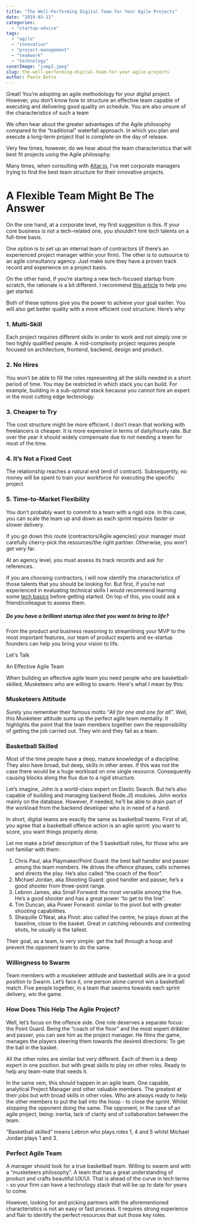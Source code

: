 ```yaml
---
title: "The Well-Performing Digital Team for Your Agile Projects"
date: "2019-03-11"
categories:
  - "startup-advice"
tags:
  - "agile"
  - "innovation"
  - "project-management"
  - "teamwork"
  - "technology"
coverImage: "jump2.jpeg"
slug: the-well-performing-digital-team-for-your-agile-projects
author: Paolo Dotta
---
```


Great! You’re adopting an agile methodology for your digital project. However, you don’t know how to structure an effective team capable of executing and delivering good quality on schedule. You are also unsure of the characteristics of such a team

We often hear about the greater advantages of the Agile philosophy compared to the “traditional” waterfall approach. In which you plan and execute a long-term project that is complete on the day of release.

Very few times, however, do we hear about the team characteristics that will best fit projects using the Agile philosophy.

Many times, when consulting with [Altar.io](https://altar.io/), I’ve met corporate managers trying to find the best team structure for their innovative projects.

# A Flexible Team Might Be The Answer

On the one hand, at a corporate level, my first suggestion is this. If your core business is not a tech-related one, you shouldn’t hire tech talents on a full-time basis.

One option is to set up an internal team of contractors (if there’s an experienced project manager within your firm). The other is to outsource to an agile consultancy agency. Just make sure they have a proven track record and experience on a project basis.

On the other hand, if you’re starting a new tech-focused startup from scratch, the rationale is a bit different. I recommend [this article](https://altar.io/whats-the-best-way-to-build-your-startup-cto-freelancers-agency/) to help you get started.

Both of these options give you the power to achieve your goal earlier. You will also get better quality with a more efficient cost structure. Here’s why:

### 1\. Multi-Skill

Each project requires different skills in order to work and not simply one or two highly qualified people. A mid-complexity project requires people focused on architecture, frontend, backend, design and product.

### 2\. No Hires

You won’t be able to fill the roles representing all the skills needed in a short period of time. You may be restricted in which stack you can build. For example, building in a sub-optimal stack because you cannot hire an expert in the most cutting edge technology.

### 3\. Cheaper to Try

The cost structure might be more efficient. I don’t mean that working with freelancers is cheaper. It is more expensive in terms of daily/hourly rate. But over the year it should widely compensate due to not needing a team for most of the time.

### 4\. It’s Not a Fixed Cost

The relationship reaches a natural end (end of contract). Subsequently, no money will be spent to train your workforce for executing the specific project.

### 5\. Time-to-Market Flexibility

You don’t probably want to commit to a team with a rigid size. In this case, you can scale the team up and down as each sprint requires faster or slower delivery.

If you go down this route (contractors/Agile agencies) your manager must carefully cherry-pick the resources/the right partner. Otherwise, you won’t get very far.

At an agency level, you must assess its track records and ask for references.

If you are choosing contractors, I will now identify the characteristics of those talents that you should be looking for. But first, if you’re not experienced in evaluating technical skills I would recommend learning some [tech basics](https://altar.io/blog/what-the-non-technical-entrepreneur-needs-to-know-about-tech/) before getting started. On top of this, you could ask a friend/colleague to assess them.

##### Do you have a brilliant startup idea that you want to bring to life?

From the product and business reasoning to streamlining your MVP to the most important features, our team of product experts and ex-startup founders can help you bring your vision to life.

Let's Talk

An Effective Agile Team

When building an effective agile team you need people who are basketball-skilled, Musketeers who are willing to swarm. Here's what I mean by this:

### Musketeers Attitude

Surely you remember their famous motto “*All for one and one for all”.* Well, this Musketeer attitude sums up the perfect agile team mentality. It highlights the point that the team members together own the responsibility of getting the job carried out. They win and they fail as a team.

### Basketball Skilled

Most of the time people have a deep, mature knowledge of a discipline. They also have broad, but deep, skills in other areas. If this was not the case there would be a huge workload on one single resource. Consequently causing blocks along the flux due to a rigid structure.

Let’s imagine, John is a world-class expert on Elastic Search. But he’s also capable of building and managing backend Node.JS modules. John works mainly on the database. However, if needed, he’ll be able to drain part of the workload from the backend developer who is in need of a hand.

In short, digital teams are exactly the same as basketball teams. First of all, you agree that a basketball offence action is an agile sprint: you want to score, you want things properly done.

Let me make a brief description of the 5 basketball roles, for those who are not familiar with them:

1. Chris Paul, aka Playmaker/Point Guard: the best ball handler and passer among the team members. He drives the offence phases, calls schemes and directs the play. He’s also called “the coach of the floor”.
2. Michael Jordan, aka Shooting Guard: good handler and passer, he’s a good shooter from three-point range.
3. Lebron James, aka Small Forward: the most versatile among the five. He’s a good shooter and has a great power “to get to the line”.
4. Tim Duncan, aka Power Forward: similar to the pivot but with greater shooting capabilities.
5. Shaquille O’Neal, aka Pivot: also called the centre, he plays down at the baseline, close to the basket. Great in catching rebounds and contesting shots, he usually is the tallest.

Their goal, as a team, is very simple: get the ball through a hoop and prevent the opponent team to do the same.

### Willingness to Swarm

Team members with a musketeer attitude and basketball skills are in a good position to Swarm. Let’s face it, one person alone cannot win a basketball match. Five people together, in a team that swarms towards each sprint delivery, win the game.

### How Does This Help The Agile Project?

Well, let’s focus on the offence side. One role deserves a separate focus: the Point Guard. Being the “coach of the floor” and the most expert dribbler and passer, you can see him as the project manager. He films the game, manages the players steering them towards the desired directions: To get the ball in the basket.

All the other roles are similar but very different. Each of them is a deep expert in one position. but with great skills to play on other roles. Ready to help any team-mate that needs it.

In the same vein, this should happen in an agile team. One capable, analytical Project Manager and other valuable members. The greatest at their jobs but with broad skills in other roles. Who are always ready to help the other members to put the ball into the hoop - to close the sprint. Whilst stopping the opponent doing the same. The opponent, in the case of an agile project, being: inertia, lack of clarity and of collaboration between the team.

“Basketball skilled” means Lebron who plays roles 1, 4 and 5 whilst Michael Jordan plays 1 and 3.

### Perfect Agile Team

A manager should look for a true basketball team. Willing to swarm and with a “musketeers philosophy”. A team that has a great understanding of product and crafts beautiful UX/UI. That is ahead of the curve in tech terms - so your firm can have a technology stack that will be up to date for years to come.

However, looking for and picking partners with the aforementioned characteristics is not an easy or fast process. It requires strong experience and flair to identify the perfect resources that suit those key roles.
